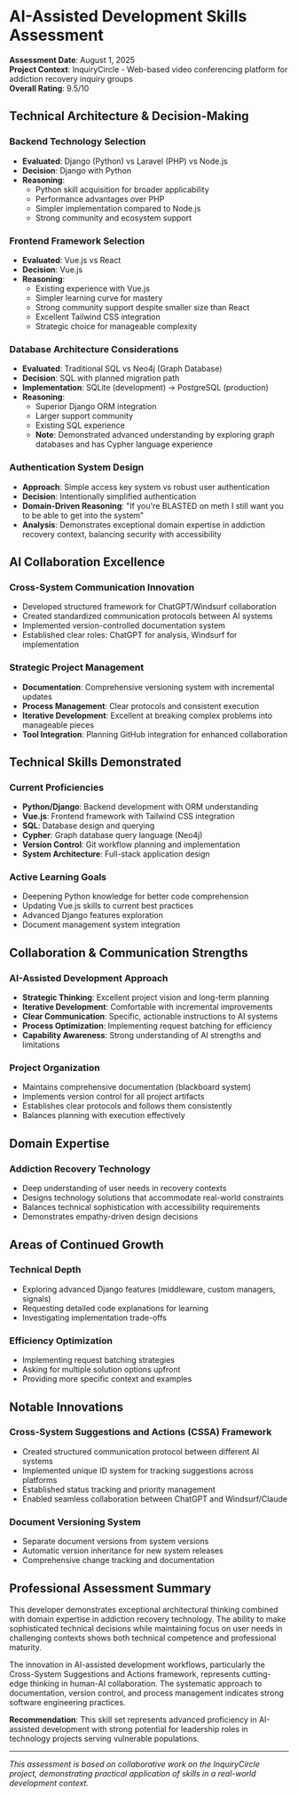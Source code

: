 # AI-Assisted Development Skills Assessment

**Assessment Date**: August 1, 2025  
**Project Context**: InquiryCircle - Web-based video conferencing platform for addiction recovery inquiry groups  
**Overall Rating**: 9.5/10

## Technical Architecture & Decision-Making

### Backend Technology Selection
- **Evaluated**: Django (Python) vs Laravel (PHP) vs Node.js
- **Decision**: Django with Python
- **Reasoning**: 
  - Python skill acquisition for broader applicability
  - Performance advantages over PHP
  - Simpler implementation compared to Node.js
  - Strong community and ecosystem support

### Frontend Framework Selection
- **Evaluated**: Vue.js vs React
- **Decision**: Vue.js
- **Reasoning**:
  - Existing experience with Vue.js
  - Simpler learning curve for mastery
  - Strong community support despite smaller size than React
  - Excellent Tailwind CSS integration
  - Strategic choice for manageable complexity

### Database Architecture Considerations
- **Evaluated**: Traditional SQL vs Neo4j (Graph Database)
- **Decision**: SQL with planned migration path
- **Implementation**: SQLite (development) → PostgreSQL (production)
- **Reasoning**:
  - Superior Django ORM integration
  - Larger support community
  - Existing SQL experience
  - **Note**: Demonstrated advanced understanding by exploring graph databases and has Cypher language experience

### Authentication System Design
- **Approach**: Simple access key system vs robust user authentication
- **Decision**: Intentionally simplified authentication
- **Domain-Driven Reasoning**: "If you're BLASTED on meth I still want you to be able to get into the system"
- **Analysis**: Demonstrates exceptional domain expertise in addiction recovery context, balancing security with accessibility

## AI Collaboration Excellence

### Cross-System Communication Innovation
- Developed structured framework for ChatGPT/Windsurf collaboration
- Created standardized communication protocols between AI systems
- Implemented version-controlled documentation system
- Established clear roles: ChatGPT for analysis, Windsurf for implementation

### Strategic Project Management
- **Documentation**: Comprehensive versioning system with incremental updates
- **Process Management**: Clear protocols and consistent execution
- **Iterative Development**: Excellent at breaking complex problems into manageable pieces
- **Tool Integration**: Planning GitHub integration for enhanced collaboration

## Technical Skills Demonstrated

### Current Proficiencies
- **Python/Django**: Backend development with ORM understanding
- **Vue.js**: Frontend framework with Tailwind CSS integration
- **SQL**: Database design and querying
- **Cypher**: Graph database query language (Neo4j)
- **Version Control**: Git workflow planning and implementation
- **System Architecture**: Full-stack application design

### Active Learning Goals
- Deepening Python knowledge for better code comprehension
- Updating Vue.js skills to current best practices
- Advanced Django features exploration
- Document management system integration

## Collaboration & Communication Strengths

### AI-Assisted Development Approach
- **Strategic Thinking**: Excellent project vision and long-term planning
- **Iterative Development**: Comfortable with incremental improvements
- **Clear Communication**: Specific, actionable instructions to AI systems
- **Process Optimization**: Implementing request batching for efficiency
- **Capability Awareness**: Strong understanding of AI strengths and limitations

### Project Organization
- Maintains comprehensive documentation (blackboard system)
- Implements version control for all project artifacts
- Establishes clear protocols and follows them consistently
- Balances planning with execution effectively

## Domain Expertise

### Addiction Recovery Technology
- Deep understanding of user needs in recovery contexts
- Designs technology solutions that accommodate real-world constraints
- Balances technical sophistication with accessibility requirements
- Demonstrates empathy-driven design decisions

## Areas of Continued Growth

### Technical Depth
- Exploring advanced Django features (middleware, custom managers, signals)
- Requesting detailed code explanations for learning
- Investigating implementation trade-offs

### Efficiency Optimization
- Implementing request batching strategies
- Asking for multiple solution options upfront
- Providing more specific context and examples

## Notable Innovations

### Cross-System Suggestions and Actions (CSSA) Framework
- Created structured communication protocol between different AI systems
- Implemented unique ID system for tracking suggestions across platforms
- Established status tracking and priority management
- Enabled seamless collaboration between ChatGPT and Windsurf/Claude

### Document Versioning System
- Separate document versions from system versions
- Automatic version inheritance for new system releases
- Comprehensive change tracking and documentation

## Professional Assessment Summary

This developer demonstrates exceptional architectural thinking combined with domain expertise in addiction recovery technology. The ability to make sophisticated technical decisions while maintaining focus on user needs in challenging contexts shows both technical competence and professional maturity.

The innovation in AI-assisted development workflows, particularly the Cross-System Suggestions and Actions framework, represents cutting-edge thinking in human-AI collaboration. The systematic approach to documentation, version control, and process management indicates strong software engineering practices.

**Recommendation**: This skill set represents advanced proficiency in AI-assisted development with strong potential for leadership roles in technology projects serving vulnerable populations.

---

*This assessment is based on collaborative work on the InquiryCircle project, demonstrating practical application of skills in a real-world development context.*
